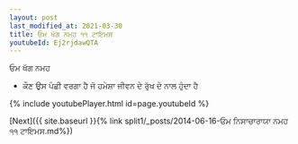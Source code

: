 ```yaml
---
layout: post
last_modified_at: 2021-03-30
title: ਓਮ ਖੱਗ ਨਮਹ ੧੧ ਟਾਇਮਸ
youtubeId: Ej2rjdawQTA
---
```

 
 
 ਓਮ ਖੱਗ ਨਮਹ  
 
 -  ਕੌਣ ਉਸ ਪੰਛੀ ਵਰਗਾ ਹੈ ਜੋ ਹਮੇਸ਼ਾ ਜੀਵਨ ਦੇ ਰੁੱਖ ਦੇ ਨਾਲ ਹੁੰਦਾ ਹੈ 
 
  
 
  
 
 
 
 
 
 


{% include youtubePlayer.html id=page.youtubeId %}
 
[Next]({{ site.baseurl }}{% link  split1/_posts/2014-06-16-ਓਮ ਨਿਸਾਚਾਰਾਯਾ ਨਮਹ ੧੧ ਟਾਇਮਸ.md%})
 
